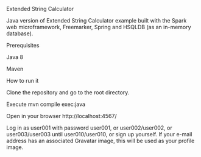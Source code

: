 Extended String Calculator

Java version of Extended String Calculator example built with the Spark web microframework, Freemarker, Spring and HSQLDB (as an in-memory database).

Prerequisites

Java 8

Maven

How to run it

Clone the repository and go to the root directory.

Execute mvn compile exec:java

Open in your browser http://localhost:4567/

Log in as user001 with password user001, or user002/user002, or user003/user003 until user010/user010, or sign up yourself. If your e-mail address has an associated Gravatar image, this will be used as your profile image.
